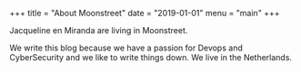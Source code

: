 +++
title = "About Moonstreet"
date = "2019-01-01"
menu = "main"
+++


Jacqueline en Miranda are living in Moonstreet. 

We write this blog because we have a passion for Devops and CyberSecurity and we like to write things down. We live in the Netherlands.



